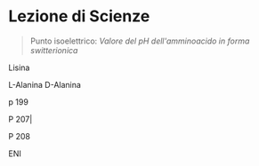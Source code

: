 # Lezione di Scienze

> Punto isoelettrico:
_Valore del $pH$ dell'amminoacido in forma switterionica_



Lisina


L-Alanina
D-Alanina

p 199

P 207| 


P 208

ENI
<!--stackedit_data:
eyJoaXN0b3J5IjpbLTE4MzA3NzY4MzksLTExNDkzNDc0ODcsMT
EzMTQ5NzI2N119
-->